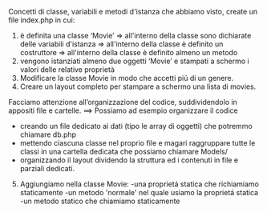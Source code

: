 Concetti di classe, variabili e metodi d'istanza che abbiamo visto, create un file index.php in cui:
1) è definita una classe ‘Movie’
  => all'interno della classe sono dichiarate delle variabili d'istanza
  => all'interno della classe è definito un costruttore
  => all'interno della classe è definito almeno un metodo
2) vengono istanziati almeno due oggetti ‘Movie’ e stampati a schermo i valori delle relative proprietà
3) Modificare la classe Movie in modo che accetti piú di un genere.
4) Creare un layout completo per stampare a schermo una lista di movies.

Facciamo attenzione all’organizzazione del codice, suddividendolo in appositi file e cartelle.
==> Possiamo ad esempio organizzare il codice
- creando un file dedicato ai dati (tipo le array di oggetti) che potremmo chiamare db.php
- mettendo ciascuna classe nel proprio file e magari raggruppare tutte le classi in una cartella dedicata che possiamo chiamare Models/
- organizzando il layout dividendo la struttura ed i contenuti in file e parziali dedicati.

5) Aggiungiamo nella classe Movie:
-una proprietá statica che richiamiamo staticamente
-un metodo 'normale' nel quale usiamo la proprietá statica
-un metodo statico che chiamiamo staticamente